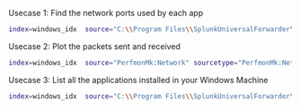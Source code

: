 Usecase 1: Find the network ports used by each app

```bash
index=windows_idx  source="C:\\Program Files\\SplunkUniversalForwarder\\etc\\apps\\Splunk_TA_windows\\bin\\win_listening_ports.bat" sourcetype="Script:ListeningPorts" | table appname transport dest_ip dest_port 
```

Usecase 2: Plot the packets sent and received

```bash
index=windows_idx  source="PerfmonMk:Network" sourcetype="PerfmonMk:Network" | timechart span=10m sum(Packets_Received/sec) as Packets_Received sum(Packets_Sent/sec) as Packets_Sent
```

Usecase 3: List all the applications installed in your Windows Machine

```bash
index=windows_idx  source="C:\\Program Files\\SplunkUniversalForwarder\\etc\\apps\\Splunk_TA_windows\\bin\\win_installed_apps.bat" sourcetype="Script:InstalledApps"| table DisplayName
```

